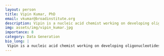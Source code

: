```yaml
---
layout: person
title: Vipin Kumar, PhD
email: vkumar@broadinstitute.org
description: Vipin is a nucleic acid chemist working on developing oligonucleotides for spatial transcriptomic technology. In addition, he also works on developing artificial oligonucleotides and their application ...
img: assets/img/vipin_kumar.jpg
importance: 8
category: Data Generation
bio_long: |
 Vipin is a nucleic acid chemist working on developing oligonucleotides for spatial transcriptomic technology. In addition, he also works on developing artificial oligonucleotides and their application in biology. He obtained his Ph.D. from IIT Madras, India in the research area of chemical biology of nucleic acids. He was a postdoctoral fellow at Aarhus University and SUNY Binghamton. Currently, he is working with Evan Macosko at the Stanley Center for Psychiatric Research at Broad Institute.
---
```

